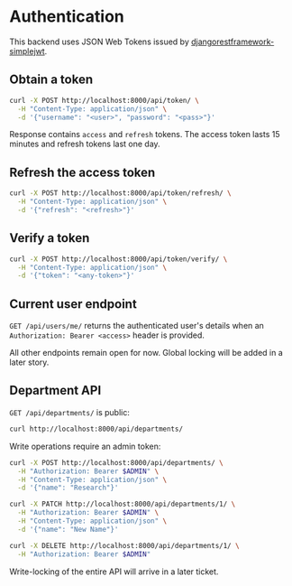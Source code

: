 # Authentication

This backend uses JSON Web Tokens issued by [djangorestframework-simplejwt](https://github.com/jazzband/djangorestframework-simplejwt).

## Obtain a token

```bash
curl -X POST http://localhost:8000/api/token/ \
  -H "Content-Type: application/json" \
  -d '{"username": "<user>", "password": "<pass>"}'
```

Response contains `access` and `refresh` tokens. The access token lasts 15 minutes and refresh tokens last one day.

## Refresh the access token

```bash
curl -X POST http://localhost:8000/api/token/refresh/ \
  -H "Content-Type: application/json" \
  -d '{"refresh": "<refresh>"}'
```

## Verify a token

```bash
curl -X POST http://localhost:8000/api/token/verify/ \
  -H "Content-Type: application/json" \
  -d '{"token": "<any-token>"}'
```

## Current user endpoint

`GET /api/users/me/` returns the authenticated user's details when an `Authorization: Bearer <access>` header is provided.

All other endpoints remain open for now. Global locking will be added in a later story.

## Department API

`GET /api/departments/` is public:

```bash
curl http://localhost:8000/api/departments/
```

Write operations require an admin token:

```bash
curl -X POST http://localhost:8000/api/departments/ \
  -H "Authorization: Bearer $ADMIN" \
  -H "Content-Type: application/json" \
  -d '{"name": "Research"}'

curl -X PATCH http://localhost:8000/api/departments/1/ \
  -H "Authorization: Bearer $ADMIN" \
  -H "Content-Type: application/json" \
  -d '{"name": "New Name"}'

curl -X DELETE http://localhost:8000/api/departments/1/ \
  -H "Authorization: Bearer $ADMIN" 
```

Write-locking of the entire API will arrive in a later ticket.
